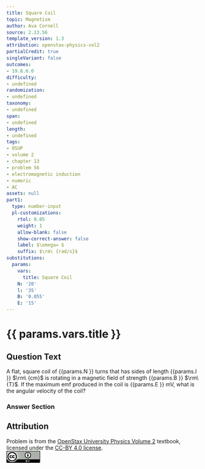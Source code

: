 ```yaml
---
title: Square Coil
topic: Magnetism
author: Ava Cornell
source: 2.13.56
template_version: 1.3
attribution: openstax-physics-vol2
partialCredit: true
singleVariant: false
outcomes:
- 19.8.6.0
difficulty:
- undefined
randomization:
- undefined
taxonomy:
- undefined
span:
- undefined
length:
- undefined
tags:
- OSUP
- volume 2
- chapter 13
- problem 56
- electromagnetic induction
- numeric
- AC
assets: null
part1:
  type: number-input
  pl-customizations:
    rtol: 0.05
    weight: 1
    allow-blank: false
    show-correct-answer: false
    label: $\omega= $
    suffix: $\rm\ {rad/s}$
substitutions:
  params:
    vars:
      title: Square Coil
    N: '20'
    l: '35'
    B: '0.055'
    E: '15'
---
```

# {{ params.vars.title }}

## Question Text

A flat, square coil of {{params.N }} turns that has sides of length {{params.l }} $\rm\ {cm}$ is rotating in a magnetic field of strength {{params.B }} $\rm\ {T}$. If the maximum emf produced in the coil is {{params.E }} $\textrm{ mV}$, what is the angular velocity of the coil?

### Answer Section

## Attribution

Problem is from the [OpenStax University Physics Volume 2](https://openstax.org/details/books/university-physics-volume-2) textbook, licensed under the [CC-BY 4.0 license](https://creativecommons.org/licenses/by/4.0/).<br>![Image representing the Creative Commons 4.0 BY license.](https://raw.githubusercontent.com/firasm/bits/master/by.png)